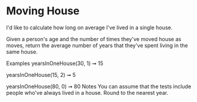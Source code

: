 # Moving House

I'd like to calculate how long on average I've lived in a single house.

Given a person's age and the number of times they've moved house as moves, return the average number of years that they've spent living in the same house.

Examples
yearsInOneHouse(30, 1) ➞ 15

yearsInOneHouse(15, 2) ➞ 5

yearsInOneHouse(80, 0) ➞ 80
Notes
You can assume that the tests include people who've always lived in a house.
Round to the nearest year.
